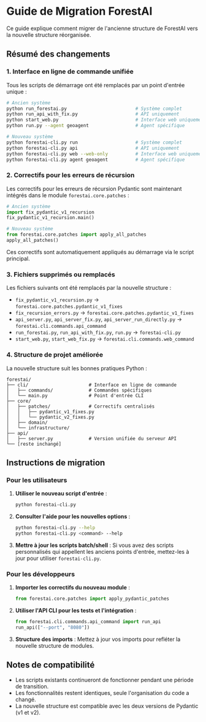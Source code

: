 # Guide de Migration ForestAI

Ce guide explique comment migrer de l'ancienne structure de ForestAI vers la nouvelle structure réorganisée.

## Résumé des changements

### 1. Interface en ligne de commande unifiée

Tous les scripts de démarrage ont été remplacés par un point d'entrée unique :

```bash
# Ancien système
python run_forestai.py                         # Système complet
python run_api_with_fix.py                     # API uniquement
python start_web.py                            # Interface web uniquement
python run.py --agent geoagent                 # Agent spécifique

# Nouveau système
python forestai-cli.py run                     # Système complet
python forestai-cli.py api                     # API uniquement
python forestai-cli.py web --web-only          # Interface web uniquement
python forestai-cli.py agent geoagent          # Agent spécifique
```

### 2. Correctifs pour les erreurs de récursion

Les correctifs pour les erreurs de récursion Pydantic sont maintenant intégrés dans le module `forestai.core.patches` :

```python
# Ancien système
import fix_pydantic_v1_recursion
fix_pydantic_v1_recursion.main()

# Nouveau système
from forestai.core.patches import apply_all_patches
apply_all_patches()
```

Ces correctifs sont automatiquement appliqués au démarrage via le script principal.

### 3. Fichiers supprimés ou remplacés

Les fichiers suivants ont été remplacés par la nouvelle structure :

- `fix_pydantic_v1_recursion.py` → `forestai.core.patches.pydantic_v1_fixes`
- `fix_recursion_errors.py` → `forestai.core.patches.pydantic_v1_fixes`
- `api_server.py`, `api_server_fix.py`, `api_server_run_directly.py` → `forestai.cli.commands.api_command`
- `run_forestai.py`, `run_api_with_fix.py`, `run.py` → `forestai-cli.py`
- `start_web.py`, `start_web_fix.py` → `forestai.cli.commands.web_command`

### 4. Structure de projet améliorée

La nouvelle structure suit les bonnes pratiques Python :

```
forestai/
├── cli/                      # Interface en ligne de commande
│   ├── commands/             # Commandes spécifiques
│   └── main.py               # Point d'entrée CLI
├── core/
│   ├── patches/              # Correctifs centralisés
│   │   ├── pydantic_v1_fixes.py
│   │   └── pydantic_v2_fixes.py
│   ├── domain/
│   └── infrastructure/
├── api/
│   ├── server.py             # Version unifiée du serveur API
└── [reste inchangé]
```

## Instructions de migration

### Pour les utilisateurs

1. **Utiliser le nouveau script d'entrée** :
   ```bash
   python forestai-cli.py
   ```

2. **Consulter l'aide pour les nouvelles options** :
   ```bash
   python forestai-cli.py --help
   python forestai-cli.py <command> --help
   ```

3. **Mettre à jour les scripts batch/shell** :
   Si vous avez des scripts personnalisés qui appellent les anciens points d'entrée, mettez-les à jour pour utiliser `forestai-cli.py`.

### Pour les développeurs

1. **Importer les correctifs du nouveau module** :
   ```python
   from forestai.core.patches import apply_pydantic_patches
   ```

2. **Utiliser l'API CLI pour les tests et l'intégration** :
   ```python
   from forestai.cli.commands.api_command import run_api
   run_api(["--port", "8080"])
   ```

3. **Structure des imports** :
   Mettez à jour vos imports pour refléter la nouvelle structure de modules.

## Notes de compatibilité

- Les scripts existants continueront de fonctionner pendant une période de transition.
- Les fonctionnalités restent identiques, seule l'organisation du code a changé.
- La nouvelle structure est compatible avec les deux versions de Pydantic (v1 et v2).
